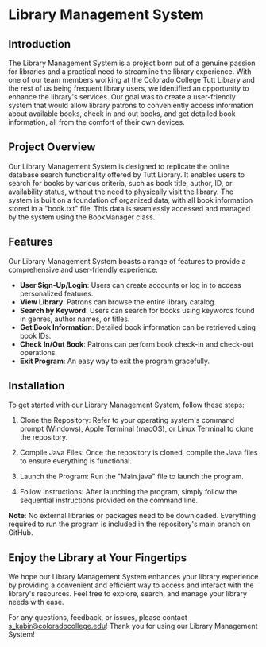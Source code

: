 # Library Management System

## Introduction

The Library Management System is a project born out of a genuine passion for libraries and a practical need to streamline the library experience. With one of our team members working at the Colorado College Tutt Library and the rest of us being frequent library users, we identified an opportunity to enhance the library's services. Our goal was to create a user-friendly system that would allow library patrons to conveniently access information about available books, check in and out books, and get detailed book information, all from the comfort of their own devices.

## Project Overview

Our Library Management System is designed to replicate the online database search functionality offered by Tutt Library. It enables users to search for books by various criteria, such as book title, author, ID, or availability status, without the need to physically visit the library. The system is built on a foundation of organized data, with all book information stored in a "book.txt" file. This data is seamlessly accessed and managed by the system using the BookManager class.

## Features

Our Library Management System boasts a range of features to provide a comprehensive and user-friendly experience:

- **User Sign-Up/Login**: Users can create accounts or log in to access personalized features.
- **View Library**: Patrons can browse the entire library catalog.
- **Search by Keyword**: Users can search for books using keywords found in genres, author names, or titles.
- **Get Book Information**: Detailed book information can be retrieved using book IDs.
- **Check In/Out Book**: Patrons can perform book check-in and check-out operations.
- **Exit Program**: An easy way to exit the program gracefully.

## Installation

To get started with our Library Management System, follow these steps:

1. Clone the Repository: Refer to your operating system's command prompt (Windows), Apple Terminal (macOS), or Linux Terminal to clone the repository.

2. Compile Java Files: Once the repository is cloned, compile the Java files to ensure everything is functional.

3. Launch the Program: Run the "Main.java" file to launch the program.

4. Follow Instructions: After launching the program, simply follow the sequential instructions provided on the command line.

**Note**: No external libraries or packages need to be downloaded. Everything required to run the program is included in the repository's main branch on GitHub.

## Enjoy the Library at Your Fingertips

We hope our Library Management System enhances your library experience by providing a convenient and efficient way to access and interact with the library's resources. Feel free to explore, search, and manage your library needs with ease.

For any questions, feedback, or issues, please contact s_kabir@coloradocollege.edu!
Thank you for using our Library Management System!
